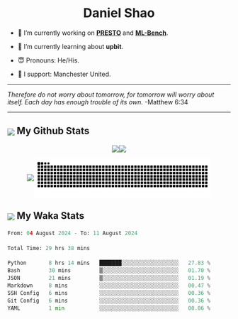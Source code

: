 

<h1 align="center">Daniel Shao</h1>

- 🐒 I’m currently working on **[PRESTO](https://github.com/IDEA-XL/PRESTO)** and **[ML-Bench](https://github.com/gersteinlab/ML-bench)**.

- 🥹 I’m currently learning about **upbit**.

- 😇 Pronouns: He/His.

- 🦧 I support: Manchester United.

---

<i> Therefore do not worry about tomorrow, for tomorrow will worry about itself. Each day has enough trouble of its own. </i> -Matthew 6:34

---

<h2><img src="https://emojis.slackmojis.com/emojis/images/1579216111/7550/pikachu_wave.gif?1579216111" align="center" width="28" /> My Github Stats</h2>

<p align="center"><img align="center" src = "https://github-readme-stats.vercel.app/api?username=super-dainiu&show_icons=true&count_private=true&theme=tokyonight&hide=issues&line_height=30" width="400px"><img align="center" src = "https://github-readme-streak-stats.herokuapp.com/?user=super-dainiu&theme=tokyonight" width="400px"></p>

<p align="center"><img align="center" width="400px" src="https://github-readme-stats.vercel.app/api/top-langs/?username=super-dainiu&layout=compact&theme=tokyonight&hide=html,tex,jupyter%20notebook"><img align="center" width="400px" src="https://github.com/super-dainiu/super-dainiu/blob/output/github-contribution-grid-snake.svg"></p>

<h2><img src="https://emojis.slackmojis.com/emojis/images/1579216111/7550/pikachu_wave.gif?1579216111" align="center" width="28" /> My Waka Stats</h2>

<!--START_SECTION:waka-->

```python
From: 04 August 2024 - To: 11 August 2024

Total Time: 29 hrs 38 mins

Python       8 hrs 14 mins   ███████░░░░░░░░░░░░░░░░░░   27.83 %
Bash         30 mins         ▒░░░░░░░░░░░░░░░░░░░░░░░░   01.70 %
JSON         21 mins         ▒░░░░░░░░░░░░░░░░░░░░░░░░   01.19 %
Markdown     8 mins          ░░░░░░░░░░░░░░░░░░░░░░░░░   00.47 %
SSH Config   6 mins          ░░░░░░░░░░░░░░░░░░░░░░░░░   00.36 %
Git Config   6 mins          ░░░░░░░░░░░░░░░░░░░░░░░░░   00.36 %
YAML         1 min           ░░░░░░░░░░░░░░░░░░░░░░░░░   00.06 %
```

<!--END_SECTION:waka-->
